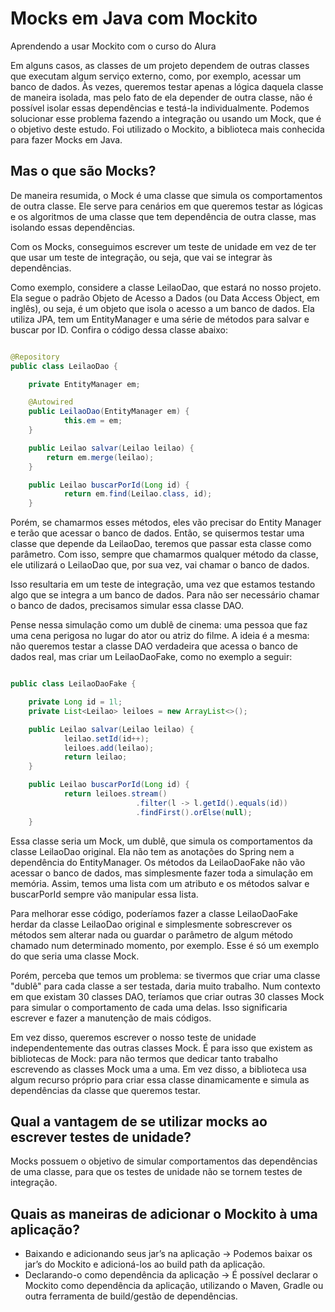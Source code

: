 # Mocks em Java com Mockito
Aprendendo a usar Mockito com o curso do Alura


Em alguns casos, as classes de um projeto dependem de outras classes que executam algum serviço externo, como, por exemplo, acessar um banco de dados. Às vezes, queremos testar apenas a lógica daquela classe de maneira isolada, mas pelo fato de ela depender de outra classe, não é possível isolar essas dependências e testá-la individualmente. Podemos solucionar esse problema fazendo a integração ou usando um Mock, que é o objetivo deste estudo. Foi utilizado o Mockito, a biblioteca mais conhecida para fazer Mocks em Java.

## Mas o que são Mocks?
De maneira resumida, o Mock é uma classe que simula os comportamentos de outra classe. Ele serve para cenários em que queremos testar as lógicas e os algoritmos de uma classe que tem dependência de outra classe, mas isolando essas dependências.

Com os Mocks, conseguimos escrever um teste de unidade em vez de ter que usar um teste de integração, ou seja, que vai se integrar às dependências.

Como exemplo, considere a classe LeilaoDao, que estará no nosso projeto. Ela segue o padrão Objeto de Acesso a Dados (ou Data Access Object, em inglês), ou seja, é um objeto que isola o acesso a um banco de dados. Ela utiliza JPA, tem um EntityManager e uma série de métodos para salvar e buscar por ID. Confira o código dessa classe abaixo:

~~~java

@Repository
public class LeilaoDao {

    private EntityManager em;

    @Autowired
    public LeilaoDao(EntityManager em) {
            this.em = em;
    }

    public Leilao salvar(Leilao leilao) {
        return em.merge(leilao);
    }

    public Leilao buscarPorId(Long id) {
            return em.find(Leilao.class, id);
    }

~~~

Porém, se chamarmos esses métodos, eles vão precisar do Entity Manager e terão que acessar o banco de dados. Então, se quisermos testar uma classe que depende da LeilaoDao, teremos que passar esta classe como parâmetro. Com isso, sempre que chamarmos qualquer método da classe, ele utilizará o LeilaoDao que, por sua vez, vai chamar o banco de dados.

Isso resultaria em um teste de integração, uma vez que estamos testando algo que se integra a um banco de dados. Para não ser necessário chamar o banco de dados, precisamos simular essa classe DAO.

Pense nessa simulação como um dublê de cinema: uma pessoa que faz uma cena perigosa no lugar do ator ou atriz do filme. A ideia é a mesma: não queremos testar a classe DAO verdadeira que acessa o banco de dados real, mas criar um LeilaoDaoFake, como no exemplo a seguir:

~~~java

public class LeilaoDaoFake {

    private Long id = 1l;
    private List<Leilao> leiloes = new ArrayList<>();

    public Leilao salvar(Leilao leilao) {
            leilao.setId(id++);
            leiloes.add(leilao);
            return leilao;
    }

    public Leilao buscarPorId(Long id) {
            return leiloes.stream()
                            .filter(l -> l.getId().equals(id))
                            .findFirst().orElse(null);
    }

~~~   

Essa classe seria um Mock, um dublê, que simula os comportamentos da classe LeilaoDao original. Ela não tem as anotações do Spring nem a dependência do EntityManager. Os métodos da LeilaoDaoFake não vão acessar o banco de dados, mas simplesmente fazer toda a simulação em memória. Assim, temos uma lista com um atributo e os métodos salvar e buscarPorId sempre vão manipular essa lista.

Para melhorar esse código, poderíamos fazer a classe LeilaoDaoFake herdar da classe LeilaoDao original e simplesmente sobrescrever os métodos sem alterar nada ou guardar o parâmetro de algum método chamado num determinado momento, por exemplo. Esse é só um exemplo do que seria uma classe Mock.

Porém, perceba que temos um problema: se tivermos que criar uma classe "dublê" para cada classe a ser testada, daria muito trabalho. Num contexto em que existam 30 classes DAO, teríamos que criar outras 30 classes Mock para simular o comportamento de cada uma delas. Isso significaria escrever e fazer a manutenção de mais códigos.

Em vez disso, queremos escrever o nosso teste de unidade independentemente das outras classes Mock. É para isso que existem as bibliotecas de Mock: para não termos que dedicar tanto trabalho escrevendo as classes Mock uma a uma. Em vez disso, a biblioteca usa algum recurso próprio para criar essa classe dinamicamente e simula as dependências da classe que queremos testar.

## Qual a vantagem de se utilizar mocks ao escrever testes de unidade?
Mocks possuem o objetivo de simular comportamentos das dependências de uma classe, para que os testes de unidade não se tornem testes de integração.

## Quais as maneiras de adicionar o Mockito à uma aplicação?
* Baixando e adicionando seus jar’s na aplicação -> Podemos baixar os jar’s do Mockito e adicioná-los ao build path da aplicação.
* Declarando-o como dependência da aplicação -> É possível declarar o Mockito como dependência da aplicação, utilizando o Maven, Gradle ou outra ferramenta de build/gestão de dependências.
